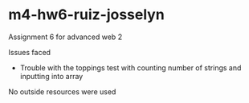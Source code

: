 # m4-hw6-ruiz-josselyn
Assignment 6 for advanced web 2

Issues faced
* Trouble with the toppings test with counting number of strings and inputting into array

No outside resources were used
